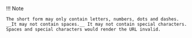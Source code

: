 !!! Note

    The short form may only contain letters, numbers, dots and dashes. __It may not contain spaces.__ It may not contain special characters. Spaces and special characters would render the URL invalid. 